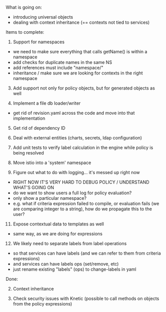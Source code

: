 What is going on:
* introducing universal objects
* dealing with context inheritance (== contexts not tied to services)

Items to complete:
1. Support for namespaces
  - we need to make sure everything that calls getName() is within a namespace
  - add checks for duplicate names in the same NS
  - add references must include "namespace/"
  - inheritance / make sure we are looking for contexts in the right namespace

3. Add support not only for policy objects, but for generated objects as well

4. Implement a file db loader/writer
  - get rid of revision.yaml across the code and move into that implementation

5. Get rid of dependency ID

6. Deal with external entities (charts, secrets, ldap configuration)

7. Add unit tests to verify label calculation in the engine while policy is being resolved

8. Move istio into a 'system' namespace

10. Figure out what to do with logging... it's messed up right now
  - RIGHT NOW IT'S VERY HARD TO DEBUG POLICY / UNDERSTAND WHAT'S GOING ON
  - do we want to show users a full log for policy evaluation?
  - only show a particular namespace?
  - e.g. what if criteria expression failed to compile, or evaluation fails (we are comparing integer to a string), how do we propagate this to the user?

11. Expose contextual data to templates as well
  - same way, as we are doing for expressions

12. We likely need to separate labels from label operations
  - so that services can have labels (and we can refer to them from criteria expressions)
  - and services can have labels ops (set/remove, etc)
  - just rename existing "labels" (ops) to change-labels in yaml


Done:

2. Context inheritance

9. Check security issues with Knetic (possible to call methods on objects from the policy expressions)
